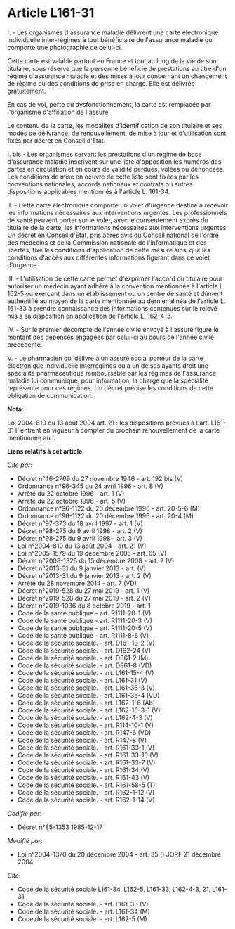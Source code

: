 # Article L161-31

I. - Les organismes d'assurance maladie délivrent une carte électronique individuelle inter-régimes à tout bénéficiaire de
l'assurance maladie qui comporte une photographie de celui-ci.

Cette carte est valable partout en France et tout au long de la vie de son titulaire, sous réserve que la personne bénéficie
de prestations au titre d'un régime d'assurance maladie et des mises à jour concernant un changement de régime ou des
conditions de prise en charge. Elle est délivrée gratuitement.

En cas de vol, perte ou dysfonctionnement, la carte est remplacée par l'organisme d'affiliation de l'assuré.

Le contenu de la carte, les modalités d'identification de son titulaire et ses modes de délivrance, de renouvellement, de
mise à jour et d'utilisation sont fixés par décret en Conseil d'Etat.

I. bis - Les organismes servant les prestations d'un régime de base d'assurance maladie inscrivent sur une liste d'opposition
les numéros des cartes en circulation et en cours de validité perdues, volées ou dénoncées. Les conditions de mise en oeuvre
de cette liste sont fixées par les conventions nationales, accords nationaux et contrats ou autres dispositions applicables
mentionnés à l'article L. 161-34.

II. - Cette carte électronique comporte un volet d'urgence destiné à recevoir les informations nécessaires aux interventions
urgentes. Les professionnels de santé peuvent porter sur le volet, avec le consentement exprès du titulaire de la carte, les
informations nécessaires aux interventions urgentes. Un décret en Conseil d'Etat, pris après avis du Conseil national de
l'ordre des médecins et de la Commission nationale de l'informatique et des libertés, fixe les conditions d'application de
cette mesure ainsi que les conditions d'accès aux différentes informations figurant dans ce volet d'urgence.

III. - L'utilisation de cette carte permet d'exprimer l'accord du titulaire pour autoriser un médecin ayant adhéré à la
convention mentionnée à l'article L. 162-5 ou exerçant dans un établissement ou un centre de santé et dûment authentifié au
moyen de la carte mentionnée au dernier alinéa de l'article L. 161-33 à prendre connaissance des informations contenues sur
le relevé mis à sa disposition en application de l'article L. 162-4-3.

IV. - Sur le premier décompte de l'année civile envoyé à l'assuré figure le montant des dépenses engagées par celui-ci au
cours de l'année civile précédente.

V. - Le pharmacien qui délivre à un assuré social porteur de la carte électronique individuelle interrégimes ou à un de ses
ayants droit une spécialité pharmaceutique remboursable par les régimes de l'assurance maladie lui communique, pour
information, la charge que la spécialité représente pour ces régimes. Un décret précise les conditions de cette obligation de
communication.

**Nota:**

Loi 2004-810 du 13 août 2004 art. 21 : les dispositions prévues à l'art. L161-31 II entrent en vigueur à compter du prochain
renouvellement de la carte mentionnée au I.

**Liens relatifs à cet article**

_Cité par_:

  - Décret n°46-2769 du 27 novembre 1946 - art. 192 bis (V)
  - Ordonnance n°96-345 du 24 avril 1996 - art. 8 (V)
  - Arrêté du 22 octobre 1996 - art. 1 (V)
  - Arrêté du 22 octobre 1996 - art. 5 (V)
  - Ordonnance n°96-1122 du 20 décembre 1996 - art. 20-5-6 (M)
  - Ordonnance n°96-1122 du 20 décembre 1996 - art. 20-4 (M)
  - Décret n°97-373 du 18 avril 1997 - art. 1 (V)
  - Décret n°98-275 du 9 avril 1998 - art. 2 (V)
  - Décret n°98-275 du 9 avril 1998 - art. 3 (V)
  - Loi n°2004-810 du 13 août 2004 - art. 21 (V)
  - Loi n°2005-1579 du 19 décembre 2005 - art. 65 (V)
  - Décret n°2008-1326 du 15 décembre 2008 - art. 2 (V)
  - Décret n°2013-31 du 9 janvier 2013 - art. (V)
  - Décret n°2013-31 du 9 janvier 2013 - art. 2 (V)
  - Arrêté du 28 novembre 2014 - art. 7 (VD)
  - Décret n°2019-528 du 27 mai 2019 - art. 1 (V)
  - Décret n°2019-528 du 27 mai 2019 - art. 2 (V)
  - Décret n°2019-1036 du 8 octobre 2019 - art. 1
  - Code de la santé publique - art. R1111-20-1 (V)
  - Code de la santé publique - art. R1111-20-3 (V)
  - Code de la santé publique - art. R1111-20-5 (V)
  - Code de la santé publique - art. R1111-8-6 (V)
  - Code de la sécurité sociale. - art. D161-13-2 (V)
  - Code de la sécurité sociale. - art. D162-24 (V)
  - Code de la sécurité sociale. - art. D861-2 (M)
  - Code de la sécurité sociale. - art. D861-8 (VD)
  - Code de la sécurité sociale. - art. L161-15-4 (V)
  - Code de la sécurité sociale. - art. L161-31 (V)
  - Code de la sécurité sociale. - art. L161-36-3 (V)
  - Code de la sécurité sociale. - art. L161-36-4 (VD)
  - Code de la sécurité sociale. - art. L162-1-6 (Ab)
  - Code de la sécurité sociale. - art. L162-16-3-1 (V)
  - Code de la sécurité sociale. - art. L162-4-3 (V)
  - Code de la sécurité sociale. - art. R114-10-1 (V)
  - Code de la sécurité sociale. - art. R147-6 (VD)
  - Code de la sécurité sociale. - art. R147-8 (V)
  - Code de la sécurité sociale. - art. R161-33-1 (V)
  - Code de la sécurité sociale. - art. R161-33-10 (V)
  - Code de la sécurité sociale. - art. R161-33-7 (V)
  - Code de la sécurité sociale. - art. R161-34 (V)
  - Code de la sécurité sociale. - art. R161-43 (V)
  - Code de la sécurité sociale. - art. R161-58-5 (T)
  - Code de la sécurité sociale. - art. R162-1-12 (V)
  - Code de la sécurité sociale. - art. R162-1-14 (V)

_Codifié par_:

  - Décret n°85-1353 1985-12-17

_Modifié par_:

  - Loi n°2004-1370 du 20 décembre 2004 - art. 35 () JORF 21 décembre 2004

_Cite_:

  - Code de la sécurité sociale L161-34, L162-5, L161-33, L162-4-3, 21, L161-31
  - Code de la sécurité sociale. - art. L161-33 (V)
  - Code de la sécurité sociale. - art. L161-34 (M)
  - Code de la sécurité sociale. - art. L162-5 (M)

